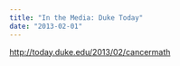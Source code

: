```yaml
---
title: "In the Media: Duke Today"
date: "2013-02-01"
---
```


http://today.duke.edu/2013/02/cancermath
